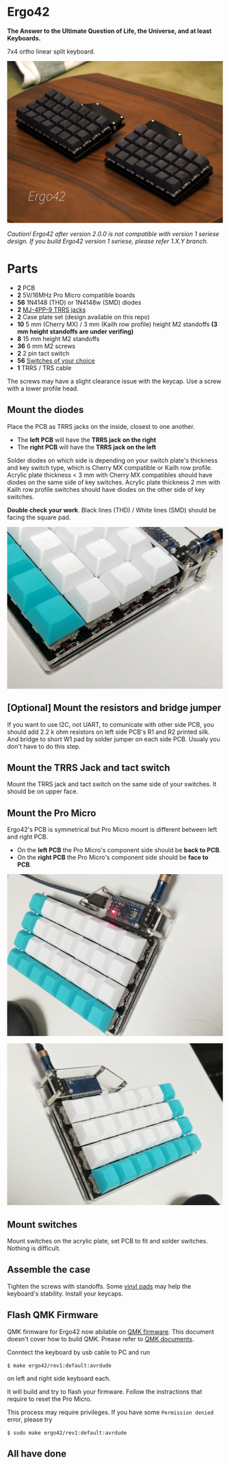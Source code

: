 # Ergo42

**The Answer to the Ultimate Question of Life, the Universe, and at least Keyboards.**

7x4 ortho linear split keyboard.

![Ergo42](https://raw.githubusercontent.com/Biacco42/Ergo42/readme/readme_image/ergo42_image.jpg)

_Caution! Ergo42 after version 2.0.0 is not compatible with version 1 seriese design. If you build Ergo42 version 1 seriese, please refer 1.X.Y branch._

# Parts

- **2** PCB
- **2** 5V/16MHz Pro Micro compatible boards
- **56** 1N4148 (THD) or 1N4148w (SMD) diodes
- **2** [MJ-4PP-9 TRRS jacks](http://akizukidenshi.com/catalog/g/gC-06070/)
- **2** Case plate set (design available on this repo)
- **10** 5 mm (Cherry MX) / 3 mm (Kailh row profile) height M2 standoffs **(3 mm height standoffs are under verifing)**
- **8** 15 mm height M2 standoffs
- **36** 6 mm M2 screws
- **2** 2 pin tact switch
- **56** [Switches of your choice](https://mechanicalkeyboards.com/shop/index.php?l=product_list&c=107)
- **1** TRRS / TRS cable

The screws may have a slight clearance issue with the keycap. Use a screw with a lower profile head.

## Mount the diodes

Place the PCB as TRRS jacks on the inside, closest to one another.

- The **left PCB** will have the **TRRS jack on the right**
- The **right PCB** will have the **TRRS jack on the left**

Solder diodes on which side is depending on your switch plate's thickness and key switch type, which is Cherry MX compatible or Kailh row profile. Acrylic plate thickness < 3 mm with Cherry MX compatibles should have diodes on the same side of key switches. Acrylic plate thickness 2 mm with Kailh row profile switches should have diodes on the other side of key switches.

**Double check your work**. Black lines (THD) / White lines (SMD) should be facing the square pad.

![diodes_01](https://raw.githubusercontent.com/Biacco42/Ergo42/readme/readme_image/ergo42_rev2_diode_from_top.jpg)

## [Optional] Mount the resistors and bridge jumper

If you want to use I2C, not UART, to comunicate with other side PCB, you should add 2.2 k ohm resistors on left side PCB's R1 and R2 printed silk. And bridge to short W1 pad by solder jumper on each side PCB. Usualy you don't have to do this step.

## Mount the TRRS Jack and tact switch

Mount the TRRS jack and tact switch on the same side of your switches. It should be on upper face.

## Mount the Pro Micro

Ergo42's PCB is symmetrical but Pro Micro mount is different between left and right PCB.

- On the **left PCB** the Pro Micro's component side should be **back to PCB**.
- On the **right PCB** the Pro Micro's component side should be **face to PCB**.

![left side PCB](https://raw.githubusercontent.com/Biacco42/Ergo42/readme/readme_image/ergo42_rev2_promicro_left.jpg)

![right side PCB](https://raw.githubusercontent.com/Biacco42/Ergo42/readme/readme_image/ergo42_rev2_promicro_right.jpg)

## Mount switches

Mount switches on the acrylic plate, set PCB to fit and solder switches. Nothing is difficult.

## Assemble the case

Tighten the screws with standoffs.
Some [vinyl pads](https://www.amazon.co.jp/gp/product/B00V5MQWGS/ref=oh_aui_detailpage_o00_s00?ie=UTF8&psc=1) may help the keyboard's stability.
Install your keycaps.

## Flash QMK Firmware

QMK firmware for Ergo42 now abilable on [QMK firmware](https://github.com/qmk/qmk_firmware).
This document doesn't cover how to build QMK. Prease refer to [QMK documents](https://docs.qmk.fm/).

Conntect the keyboard by usb cable to PC and run

```
$ make ergo42/rev1:default:avrdude
```

on left and right side keyboard each.

It will build and try to flash your firmware. Follow the instractions that require to reset the Pro Micro.

This process may require privileges. If you have some `Permission denied` error, please try

```
$ sudo make ergo42/rev1:default:avrdude
```

## All have done
